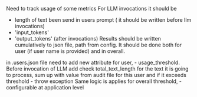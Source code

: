 Need to track usage of some metrics
For LLM invocations it should be
- length of text been send in users prompt ( it should be written before llm invocations)
-   'input_tokens'
-  'output_tokens'
(after invocations)
Results should be written cumulatively to json file, path from config.
It should be done both for user (if user name is provided) and in overall.

in .users.json file need to add new attribute for user, - usage_threshold.
Before invocation of LLM add check total_text_length for the text it is going to process, sum up with value from audit file for this user and if it exceeds threshold - throw exception
Same logic is applies for overall threshold, - configurable at application level


